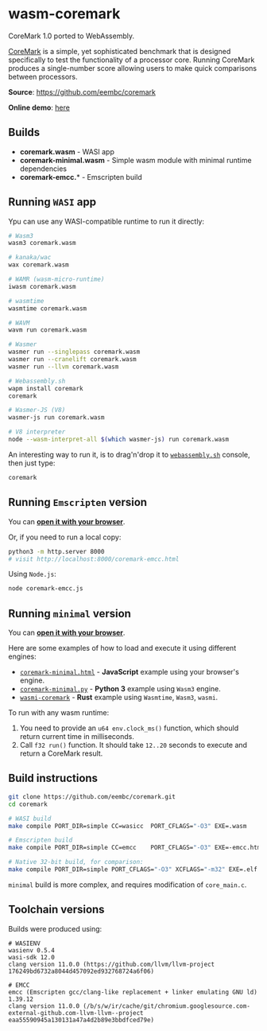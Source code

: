 # wasm-coremark
CoreMark 1.0 ported to WebAssembly.

[CoreMark](https://www.eembc.org/coremark) is a simple, yet sophisticated benchmark that is designed specifically to test the functionality of a processor core. Running CoreMark produces a single-number score allowing users to make quick comparisons between processors.

**Source**: https://github.com/eembc/coremark

**Online demo**: [here](https://wasm3.github.io/wasm-coremark/coremark-minimal.html)

## Builds

- **coremark.wasm** - WASI app
- **coremark-minimal.wasm** - Simple wasm module with minimal runtime dependencies
- **coremark-emcc.*** - Emscripten build

## Running `WASI` app

Ypu can use any WASI-compatible runtime to run it directly:
```sh
# Wasm3
wasm3 coremark.wasm

# kanaka/wac
wax coremark.wasm

# WAMR (wasm-micro-runtime)
iwasm coremark.wasm

# wasmtime
wasmtime coremark.wasm

# WAVM
wavm run coremark.wasm

# Wasmer
wasmer run --singlepass coremark.wasm
wasmer run --cranelift coremark.wasm
wasmer run --llvm coremark.wasm

# Webassembly.sh
wapm install coremark
coremark

# Wasmer-JS (V8)
wasmer-js run coremark.wasm

# V8 interpreter
node --wasm-interpret-all $(which wasmer-js) run coremark.wasm
```

An interesting way to run it, is to drag'n'drop it to [`webassembly.sh`](https://webassembly.sh/) console, then just type:
```sh
coremark
```

## Running `Emscripten` version

You can [**open it with your browser**](https://wasm3.github.io/wasm-coremark/coremark-emcc.html).

Or, if you need to run a local copy:
```sh
python3 -m http.server 8000
# visit http://localhost:8000/coremark-emcc.html
```

Using `Node.js`:
```sh
node coremark-emcc.js
```

## Running `minimal` version

You can [**open it with your browser**](https://wasm3.github.io/wasm-coremark/coremark-minimal.html).

Here are some examples of how to load and execute it using different engines:
- [`coremark-minimal.html`](./coremark-minimal.html) - **JavaScript** example using your browser's engine.
- [`coremark-minimal.py`](./coremark-minimal.py) - **Python 3** example using `Wasm3` engine.
- [`wasmi-coremark`](https://github.com/patractlabs/wasm-coremark) - **Rust** example using `Wasmtime`, `Wasm3`, `wasmi`.

To run with any wasm runtime:
1. You need to provide an `u64 env.clock_ms()` function, which should return current time in milliseconds.
2. Call `f32 run()` function. It should take `12..20` seconds to execute and return a CoreMark result.

## Build instructions

```sh
git clone https://github.com/eembc/coremark.git
cd coremark

# WASI build
make compile PORT_DIR=simple CC=wasicc  PORT_CFLAGS="-O3" EXE=.wasm

# Emscripten build
make compile PORT_DIR=simple CC=emcc    PORT_CFLAGS="-O3" EXE=-emcc.html

# Native 32-bit build, for comparison:
make compile PORT_DIR=simple PORT_CFLAGS="-O3" XCFLAGS="-m32" EXE=.elf
```

`minimal` build is more complex, and requires modification of `core_main.c`.

## Toolchain versions

Builds were produced using:
```log
# WASIENV
wasienv 0.5.4
wasi-sdk 12.0
clang version 11.0.0 (https://github.com/llvm/llvm-project 176249bd6732a8044d457092ed932768724a6f06)

# EMCC
emcc (Emscripten gcc/clang-like replacement + linker emulating GNU ld) 1.39.12
clang version 11.0.0 (/b/s/w/ir/cache/git/chromium.googlesource.com-external-github.com-llvm-llvm--project eaa55590945a130131a47a4d2b89e3bbdfced79e)
```
